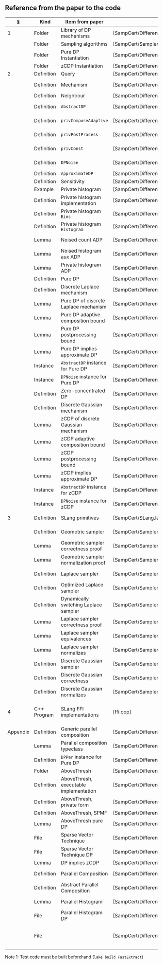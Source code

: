 ## Reference from the paper to the code

| §        | Kind        | Item from paper                        | File                                                                      | Name                                     | Note                   |
|----------|-------------|----------------------------------------|---------------------------------------------------------------------------|------------------------------------------|------------------------|
| 1        | Folder      | Library of DP mechanisms               | [SampCert/DifferentialPrivacy/Queries/]                                   |                                          |                        |
|          | Folder      | Sampling algorithms                    | [SampCert/Samplers/]                                                      |                                          |                        |
|          | Folder      | Pure DP Instantiation                  | [SampCert/DifferentialPrivacy/Pure]                                       |                                          |                        |
|          | Folder      | zCDP Instantiation                     | [SampCert/DifferentialPrivacy/ZeroConcentrated]                           |                                          |                        |
| 2        | Definition  | Query                                  | [SampCert/DifferentialPrivacy/Generic.lean]                               | `Query`                                  |                        |
|          | Definition  | Mechanism                              | [SampCert/DifferentialPrivacy/Generic.lean]                               | `Mechanism`                              | Listing 1              |
|          | Definition  | Neighbour                              | [SampCert/DifferentialPrivacy/Neighbours.lean]                            | `Neighbour`                              |                        |
|          | Definition  | `AbstractDP`                           | [SampCert/DifferentialPrivacy/Abstract.lean]                              | `DPSystem`                               | Listing 2              |
|          | Definition  | `privComposeAdaptive`                  | [SampCert/DifferentialPrivacy/Generic.lean]                               | `privComposeAdaptive`                    | Listing 1              |
|          | Definition  | `privPostProcess`                      | [SampCert/DifferentialPrivacy/Generic.lean]                               | `privPostProcess`                        | Listing 1              |
|          | Definition  | `privConst`                            | [SampCert/DifferentialPrivacy/Generic.lean]                               | `privConst`                              | Listing 1              |
|          | Definition  | `DPNoise`                              | [SampCert/DifferentialPrivacy/Abstract.lean]                              | `DPNoise`                                | Listing 3              |
|          | Definition  | `ApproximateDP`                        | [SampCert/DifferentialPrivacy/Approximate/DP.lean]                        | `ApproximateDP`                          |                        |
|          | Definition  | Sensitivity                            | [SampCert/DifferentialPrivacy/Sensitivity.lean]                           | `sensitivity`                            |                        |
|          | Example     | Private histogram                      | [SampCert/DifferentialPrivacy/Queries/Histogram/]                         |                                          |                        |
|          | Definition  | Private histogram implementation       | [SampCert/DifferentialPrivacy/Queries/Histogram/Code.lean]                |                                          | Listing 4              |
|          | Definition  | Private histogram  `Bins`              | [SampCert/DifferentialPrivacy/Queries/Histogram/Code.lean]                | `Bins`                                   |                        |
|          | Definition  | Private histogram  `Histogram`         | [SampCert/DifferentialPrivacy/Queries/Histogram/Code.lean]                | `Histogram`                              |                        |
|          | Lemma       | Noised count ADP                       | [SampCert/DifferentialPrivacy/Queries/Histogram/Properties.lean]          | `privNoisedBinCount_DP`                  | Listing 5              |
|          | Lemma       | Noised histogram aux ADP               | [SampCert/DifferentialPrivacy/Queries/Histogram/Properties.lean]          | `privNoisedHistogramAux_DP`              | Listing 6              |
|          | Lemma       | Private histogram ADP                  | [SampCert/DifferentialPrivacy/Queries/Histogram/Properties.lean]          | `privNoisedHistogram_DP`                 | Listing 7              |
|          | Definition  | Pure DP                                | [SampCert/DifferentialPrivacy/Pure/DP.lean]                               | `pureDP`                                 |                        |
|          | Definition  | Discrete Laplace mechanism             | [SampCert/DifferentialPrivacy/Pure/Mechanism/Code.lean]                   | `privNoisedQueryPure`                    |                        |
|          | Lemma       | Pure DP of discrete Laplace mechanism  | [SampCert/DifferentialPrivacy/Pure/Mechanism/Properties.lean]             | `privNoisedQueryPure_DP`                 |                        |
|          | Lemma       | Pure DP adaptive composition bound     | [SampCert/DifferentialPrivacy/Pure/AdaptiveComposition.lean]              | `PureDP_ComposeAdaptive'`                |                        |
|          | Lemma       | Pure DP postprocessing bound           | [SampCert/DifferentialPrivacy/Pure/Postprocessing.lean]                   | `PureDP_PostProcess`                     |                        |
|          | Lemma       | Pure DP implies approximate DP         | [SampCert/DifferentialPrivacy/Pure/DP.lean]                               | `pure_ApproximateDP`                     |                        |
|          | Instance    | `AbstractDP` instance for Pure DP      | [SampCert/DifferentialPrivacy/Pure/System.lean]                           | `PureDPSystem`                           |                        |
|          | Instance    | `DPNoise` instance for Pure DP         | [SampCert/DifferentialPrivacy/Pure/System.lean]                           | `laplace_pureDPSystem`                   |                        |
|          | Definition  | Zero-concentrated DP                   | [SampCert/DifferentialPrivacy/ZeroConcentrated/DP.lean]                   | `zCDP`                                   |                        |
|          | Definition  | Discrete Gaussian mechanism            | [SampCert/DifferentialPrivacy/ZeroConcentrated/Mechanism/Code.lean]       | `privNoisedQuery`                        |                        |
|          | Lemma       | zCDP of discrete Gaussian mechanism    | [SampCert/DifferentialPrivacy/ZeroConcentrated/Mechanism/Properties.lean] | `privNoisedQuery_zCDP`                   |                        |
|          | Lemma       | zCDP adaptive composition bound        | [SampCert/DifferentialPrivacy/ZeroConcentrated/AdaptiveComposition.lean]  | `privComposeAdaptive_zCDP `              |                        |
|          | Lemma       | zCDP postprocessing bound              | [SampCert/DifferentialPrivacy/ZeroConcentrated/Postprocessing.lean]       | `privPostProcess_zCDP`                   |                        |
|          | Lemma       | zCDP implies approximate DP            | [SampCert/DifferentialPrivacy/ZeroConcentrated/DP.lean]                   | `zCDP_ApproximateDP`                     |                        |
|          | Instance    | `AbstractDP` instance for zCDP         | [SampCert/DifferentialPrivacy/ZeroConcentrated/System.lean]               | `zCDPSystem`                             |                        |
|          | Instance    | `DPNoise` instance for zCDP            | [SampCert/DifferentialPrivacy/ZeroConcentrated/System.lean]               | `gaussian_zCDPSystem`                    |                        |
| 3        | Definition  | SLang primitives                       | [SampCert/SLang.lean]                                                     |                                          | Figure 3               |
|          | Definition  | Geometric sampler                      | [SampCert/Samplers/Geometric/Code.lean]                                   | `probGeometric`                          | Listing 8              |
|          | Lemma       | Geometric sampler correctness proof    | [SampCert/Samplers/Geometric/Properties.lean]                             | `probGeometric_apply`                    |                        |
|          | Lemma       | Geometric sampler normalization proof  | [SampCert/Samplers/Geometric/Properties.lean]                             | `probGeometric_normalizes`               |                        |
|          | Definition  | Laplace sampler                        | [SampCert/Samplers/Laplace/Code.lean]                                     | `DiscreteLaplaceSample`                  | Listing 9              |
|          | Definition  | Optimized Laplace sampler              | [SampCert/Samplers/Laplace/Code.lean]                                     | `DiscreteLaplaceOptimized`               | Listing 10             |
|          | Definition  | Dynamically switching Laplace sampler  | [SampCert/Samplers/Laplace/Code.lean]                                     | `DiscreteLaplaceSampleMixed`             |                        |
|          | Lemma       | Laplace sampler correctness proof      | [SampCert/Samplers/Laplace/Properties.lean]                               | `DiscreteLaplaceSample_apply`            |                        |
|          | Lemma       | Laplace sampler equivalences           | [SampCert/Samplers/Laplace/Properties.lean]                               | `DiscreteLaplaceSample_equiv`            |                        |
|          | Lemma       | Laplace sampler normalizes             | [SampCert/Samplers/Laplace/Properties.lean]                               | `DiscreteLaplaceSampleMixed_normalizes ` |                        |
|          | Definition  | Discrete Gaussian sampler              | [SampCert/Samplers/Gaussian/Code.lean]                                    | `DiscreteGaussianSample`                 | Listing 11             |
|          | Definition  | Discrete Gaussian correctness          | [SampCert/Samplers/Gaussian/Properties.lean]                              | `DiscreteGaussianSample_apply`           |                        |
|          | Definition  | Discrete Gaussian normalizes           | [SampCert/Samplers/Gaussian/Properties.lean]                              | `DiscreteGaussianSample_normalizes`      |                        |
| 4        | C++ Program | SLang FFI implementations              | [ffi.cpp]                                                                 |                                          | Listing 12, Listing 20 |
| Appendix | Definition  | Generic parallel composition           | [SampCert/DifferentialPrivacy/Generic.lean]                               | `privParComp`                            |                        |
|          | Lemma       | Parallel composition typeclass         | [SampCert/DifferentialPrivacy/Abstract.lean]                              | `DPPar`                                  |                        |
|          | Definition  | `DPPar` instance for Pure DP           | [SampCert/DifferentialPrivacy/Pure/System.lean]                           | `PureDPParSystem`                        |                        |
|          | Folder      | AboveThresh                            | [SampCert/DifferentialPrivacy/AboveThresh/]                               |                                          |                        |
|          | Definition  | AboveThresh, executable implementation | [SampCert/DifferentialPrivacy/AboveThresh/Code.lean]                      | `sv1_AboveThresh`                        | Listing 13             |
|          | Definition  | AboveThresh, private form              | [SampCert/DifferentialPrivacy/AboveThresh/Properties.lean]                | `sv9_AboveThresh`                        | Listing 14             |
|          | Definition  | AboveThresh, SPMF                      | [SampCert/DifferentialPrivacy/AboveThresh/Properties.lean]                | `sv9_AboveThresh_SPMF`                   |                        |
|          | Lemma       | AboveThresh pure DP                    | [SampCert/DifferentialPrivacy/AboveThresh/Privacy.lean]                   | `sv9_AboveThresh_pmf_DP`                 |                        |
|          | File        | Sparse Vector Technique                | [SampCert/DifferentialPrivacy/Sparse/Code.lean]                           |                                          | Listing 15             |
|          | File        | Sparse Vector Technique DP             | [SampCert/DifferentialPrivacy/Sparse/Privacy.lean]                        |                                          | Listing 16             |
|          | Lemma       | DP implies zCDP                        | [SampCert/DifferentialPrivacy/ZeroConcentrated/DP.lean]                   | `ofDP`                                   |                        |
|          | Definition  | Parallel Composition                   | [SampCert/DifferentialPrivacy/Generic.lean]                               | `privParComp`                            | Listing 17             |
|          | Definition  | Abstract Parallel Composition          | [SampCert/DifferentialPrivacy/Abstract.lean]                              | `AbstractParDP`                          | Listing 18             |
|          | Lemma       | Parallel Histogram                     | [SampCert/DifferentialPrivacy/Queries/ParHistogram/Code.lean]             | `privParNoisedHistogram`                 | Listing 19             |
|          | File        | Parallel Histogram DP                  | [SampCert/DifferentialPrivacy/Queries/ParHistogram/Properties.lean]       |                                          |                        |
|          | File        |                                        | [SampCert/DifferentialPrivacy/Queries/ParHistogram/Properties.lean]       | `Tests/SampCert.dfy`                     | Listing 20 (Note 1)    |

Note 1:  Test code must be built beforehand (`lake build FastExtract`)


